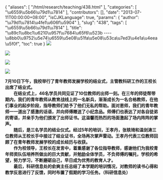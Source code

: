 {
    "aliases": [
        "/html/research/teaching/438.html"
    ],
    "categories": [
        "\u6559\u5b66\u79d1\u7814"
    ],
    "contributors": [],
    "date": "2013-07-11T00:00:00+08:00",
    "isCJKLanguage": true,
    "params": {
        "author": "\u79d1\u7814\u4fe1\u606f\u5904"
    },
    "slug": "438",
    "tags": [
        "\u6559\u5b66\u79d1\u7814"
    ],
    "title": "\u89c1\u8bc1\u6210\u957f\u7684\u65f6\u523b ---- \u8bb0\u9752\u5e74\u6559\u5e08\u51fa\u5e08\u53ca\u7ed3\u4e1a\u4eea\u5f0f",
    "toc": true
}
![](https://cdn.tfls.online/mirror/full/b98f80959eae466a656c28c0c40099ef6f0cdca3.jpg)

![](https://cdn.tfls.online/mirror/full/32f038671a525afabb8a413dab7b8886df0e72b1.jpg)

![](https://cdn.tfls.online/mirror/full/c15b1de62937a47fefcefb644bb1187fb910ca7c.jpg)

![](https://cdn.tfls.online/mirror/full/71dbd781afc069edff596184d515136a475481be.jpg)

**7月10日下午，我校举行了青年教师发展学校的结业式，主管教科研工作的王校长出席了结业式。  
　　在结业式上，46名学员共同见证了10位教师的出师一刻。在三年的师徒帮带期内，我们的青年教师从教育战线上的一名新兵，渐渐成长为一名合格教师，在他们事业的起步阶段，指导教师们给予了他们无私的帮助。面对恩师，我们的青年教师一一道出了感激的话语，并向师傅赠送了小纪念品。师傅们也表达了对各自徒弟的寄语，并亲手为他们颁发了出师证书。这温馨而热烈的场面激起了场内阵阵的掌声。  
　　随后，是三名学员的结业仪式。经过5年的培训，王孝丹，张轶琦和温剑涛三位教师从王校长手中接过了结业证书，全场再次掌声雷动。王孝丹代表三位教师回顾了在青年教师发展学校的成长经历与收获。  
　　作为校领导，王校长在发言中，着重感谢了各位指导教师，感谢他们为我校青年师资队伍培养所做出的巨大贡献，并勉励全体学员，不负师傅的嘱托，学校的希望，努力学习，不断磨砺自己，早日成为优秀的教育人才。  
　　最后，科研信息处的俞爽主任总结了本学期的培训情况，对教师的读书心得和教学反思进行了反馈，同时布置了假期的学习任务。（科研信息处）**

